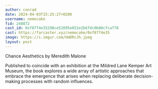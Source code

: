 ```yaml
---
author: conrad
date: 2024-04-03T15:25:27+0200
username: nemocake
fid: 248872
cast_id: 0xf87f4e35298ce52695e852e2b6fdc0b80cfcaf76
cast: https://farcaster.xyz/nemocake/0xf87f4e35
image: https://i.imgur.com/UmDRcJh.jpeg
layout: post
---
```


Chance Aesthetics by Meredith Malone

Published to coincide with an exhibition at the Mildred Lane Kemper Art Museum, the book explores a wide array of artistic approaches that embrace the emergence that arises when replacing deliberate decision-making processes with random influences.

<img src='https://i.imgur.com/UmDRcJh.jpeg' alt='' referrerpolicy='no-referrer'/>
